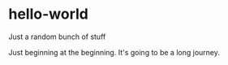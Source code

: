 # hello-world
Just a random bunch of stuff

Just beginning at the beginning. It's going to be a long journey.
